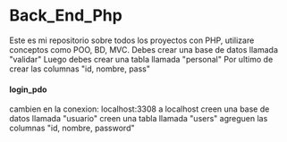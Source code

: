 # Back_End_Php
Este es mi repositorio sobre todos los proyectos con PHP, utilizare conceptos como POO, BD, MVC.
Debes crear una base de datos llamada "validar"
Luego debes crear una tabla llamada "personal"
Por ultimo de crear las columnas "id, nombre, pass"


#### login_pdo ####
cambien en la conexion: localhost:3308 a localhost
creen una base de datos llamada "usuario"
creen una tabla llamada "users"
agreguen las columnas "id, nombre, password"
